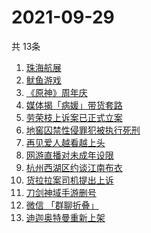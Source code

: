# 2021-09-29
  共 13条

  <!-- BEGIN -->
  <!-- 最后更新时间:Wed Sep 29 2021 06:12:50 GMT+0000 (Coordinated Universal Time) -->
  1. [珠海航展](https://www.zhihu.com/search?q=珠海航展)
1. [鱿鱼游戏](https://www.zhihu.com/search?q=鱿鱼游戏)
1. [《原神》周年庆](https://www.zhihu.com/search?q=原神)
1. [媒体揭「病媛」带货套路](https://www.zhihu.com/search?q=病媛)
1. [劳荣枝上诉案已正式立案](https://www.zhihu.com/search?q=劳荣枝)
1. [地窖囚禁性侵罪犯被执行死刑](https://www.zhihu.com/search?q=地窖囚禁)
1. [再见爱人越看越上头](https://www.zhihu.com/search?q=再见爱人)
1. [网游直播对未成年设限](https://www.zhihu.com/search?q=网游)
1. [杭州西湖区约谈江南布衣](https://www.zhihu.com/search?q=江南布衣)
1. [货拉拉案司机提出上诉](https://www.zhihu.com/search?q=货拉拉)
1. [刀剑神域手游删号](https://www.zhihu.com/search?q=刀剑神域手游)
1. [微信 「群聊折叠」](https://www.zhihu.com/search?q=群聊折叠)
1. [迪迦奥特曼重新上架](https://www.zhihu.com/search?q=迪迦奥特曼)
  <!-- END -->
  
